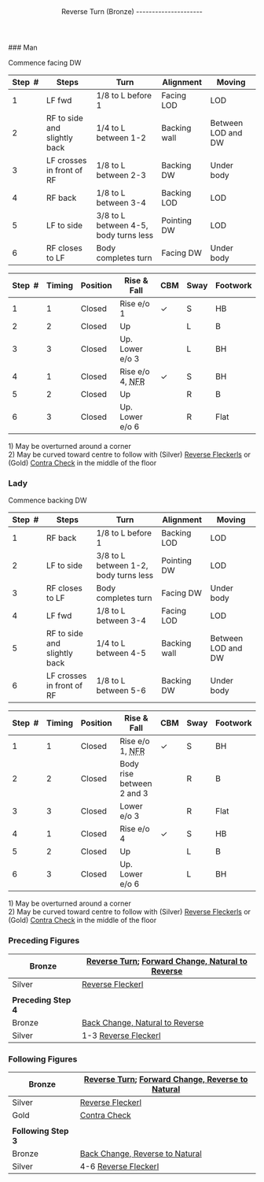<header>Reverse Turn (Bronze)
---------------------

 </header>### Man

Commence facing DW

 | **Step<span style="color:white">\_</span>\#** | **Steps** | **Turn** | **Alignment** | **Moving** |
|---|---|---|---|---|
| 1 | LF fwd | 1/8 to L before 1 | Facing LOD | LOD |
| 2 | RF to side and slightly back | 1/4 to L between 1-2 | Backing wall | Between LOD and DW |
| 3 | LF crosses in front of RF | 1/8 to L between 2-3 | Backing DW | Under body |
| 4 | RF back | 1/8 to L between 3-4 | Backing LOD | LOD |
| 5 | LF to side | 3/8 to L between 4-5, body turns less | Pointing DW | LOD |
| 6 | RF closes to LF | Body completes turn | Facing DW | Under body |

 | **Step<span style="color:white">\_</span>\#** | **Timing** | **Position** | **Rise &amp; Fall** | **CBM** | **Sway** | **Footwork** |
|---|---|---|---|---|---|---|
| 1 | 1 | Closed | Rise e/o 1 | ✓ | S | HB |
| 2 | 2 | Closed | Up |  | L | B |
| 3 | 3 | Closed | Up. Lower e/o 3 |  | L | BH |
| 4 | 1 | Closed | Rise e/o 4, <abbr title="No Foot Rise: No foot rise occurs when stepping back on the inside of most turns when the heel of the supporting foot will remain in contact with the floor until full weight is taken onto the next step. The rise is felt in the body and legs only.">NFR</abbr> | ✓ | S | BH |
| 5 | 2 | Closed | Up |  | R | B |
| 6 | 3 | Closed | Up. Lower e/o 6 |  | R | Flat |

1\) May be overturned around a corner  
 2) May be curved toward centre to follow with (Silver) [Reverse Fleckerls](reverse_fleckerl.md) or (Gold) [Contra Check](contra_check.md) in the middle of the floor

### Lady

Commence backing DW

 | **Step<span style="color:white">\_</span>\#** | **Steps** | **Turn** | **Alignment** | **Moving** |
|---|---|---|---|---|
| 1 | RF back | 1/8 to L before 1 | Backing LOD | LOD |
| 2 | LF to side | 3/8 to L between 1-2, body turns less | Pointing DW | LOD |
| 3 | RF closes to LF | Body completes turn | Facing DW | Under body |
| 4 | LF fwd | 1/8 to L between 3-4 | Facing LOD | LOD |
| 5 | RF to side and slightly back | 1/4 to L between 4-5 | Backing wall | Between LOD and DW |
| 6 | LF crosses in front of RF | 1/8 to L between 5-6 | Backing DW | Under body |

 | **Step<span style="color:white">\_</span>\#** | **Timing** | **Position** | **Rise &amp; Fall** | **CBM** | **Sway** | **Footwork** |
|---|---|---|---|---|---|---|
| 1 | 1 | Closed | Rise e/o 1, <abbr title="No Foot Rise: No foot rise occurs when stepping back on the inside of most turns when the heel of the supporting foot will remain in contact with the floor until full weight is taken onto the next step. The rise is felt in the body and legs only.">NFR</abbr> | ✓ | S | BH |
| 2 | 2 | Closed | Body rise between 2 and 3 |  | R | B |
| 3 | 3 | Closed | Lower e/o 3 |  | R | Flat |
| 4 | 1 | Closed | Rise e/o 4 | ✓ | S | HB |
| 5 | 2 | Closed | Up |  | L | B |
| 6 | 3 | Closed | Up. Lower e/o 6 |  | L | BH |

1\) May be overturned around a corner  
 2) May be curved toward centre to follow with (Silver) [Reverse Fleckerls](reverse_fleckerl.md) or (Gold) [Contra Check](contra_check.md) in the middle of the floor

### Preceding Figures

 | Bronze | [Reverse Turn](reverse_turn.md); [Forward Change, Natural to Reverse](forward_change_natural_to_reverse.md) |
|---|---|
| Silver | [Reverse Fleckerl](reverse_fleckerl.md) |
|  |  |
| **Preceding Step 4** |  |
| Bronze | [Back Change, Natural to Reverse](forward_change_natural_to_reverse.md) |
| Silver | 1-3 [Reverse Fleckerl](reverse_fleckerl.md) |

### Following Figures

 | Bronze | [Reverse Turn](reverse_turn.md); [Forward Change, Reverse to Natural](forward_change_reverse_to_natural.md) |
|---|---|
| Silver | [Reverse Fleckerl](reverse_fleckerl.md) |
| Gold | [Contra Check](contra_check.md) |
|  |  |
| **Following Step 3** |  |
| Bronze | [Back Change, Reverse to Natural](back_change_reverse_to_natural.md) |
| Silver | 4-6 [Reverse Fleckerl](reverse_fleckerl.md) |